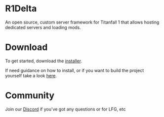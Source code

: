 # R1Delta
An open source, custom server framework for Titanfall 1 that allows hosting dedicated servers and loading mods.

# Download
To get started, download the [installer](https://github.com/r1delta/r1delta/releases/latest). 

If need guidance on how to install, or if you want to build the project yourself take a look [here](https://github.com/r1delta/r1delta?tab=readme-ov-file#instructions).


# Community
Join our [Discord](https://discord.r1delta.net) if you've got any questions or for LFG, etc
